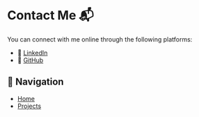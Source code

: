 # Contact Me 📬

You can connect with me online through the following platforms:

- 🔗 [LinkedIn](https://www.linkedin.com/in/abraham-adeniyi/)
- 📂 [GitHub](https://github.com/ABjnr)

## 🔗 Navigation
- [Home](index.md)
- [Projects](projects.md)
